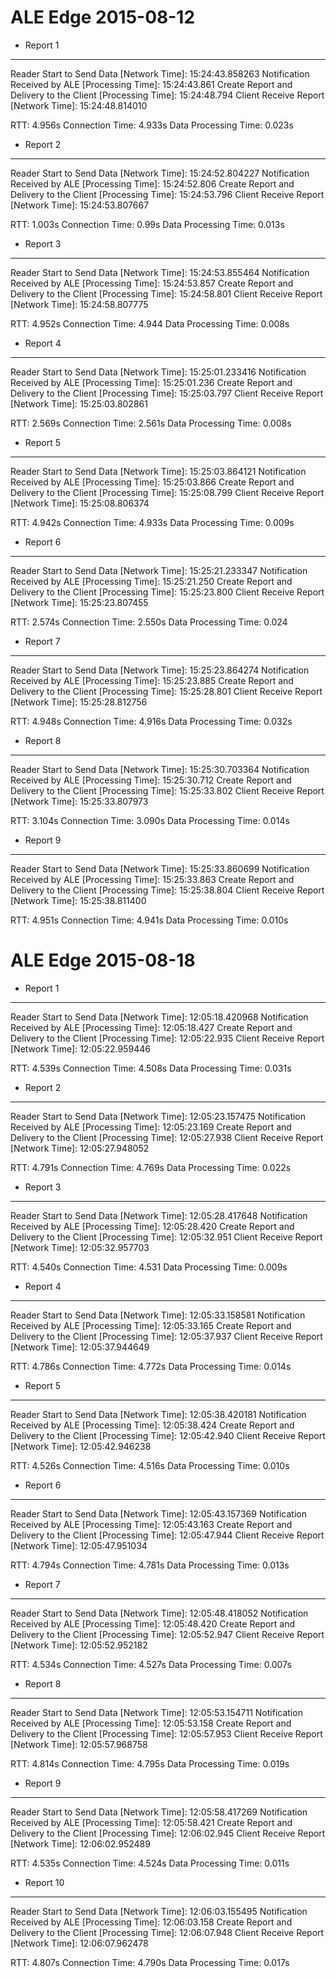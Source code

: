 # ALE Edge 2015-08-12

- Report 1
----------------

Reader Start to Send Data [Network Time]: 15:24:43.858263
Notification Received by ALE [Processing Time]: 15:24:43.861
Create Report and Delivery to the Client [Processing Time]: 15:24:48.794
Client Receive Report [Network Time]: 15:24:48.814010

RTT: 4.956s
Connection Time: 4.933s
Data Processing Time: 0.023s

- Report 2
----------------

Reader Start to Send Data [Network Time]: 15:24:52.804227
Notification Received by ALE [Processing Time]: 15:24:52.806
Create Report and Delivery to the Client [Processing Time]: 15:24:53.796
Client Receive Report [Network Time]: 15:24:53.807667

RTT: 1.003s
Connection Time: 0.99s
Data Processing Time: 0.013s


- Report 3
----------------

Reader Start to Send Data [Network Time]: 15:24:53.855464
Notification Received by ALE [Processing Time]: 15:24:53.857
Create Report and Delivery to the Client [Processing Time]: 15:24:58.801
Client Receive Report [Network Time]: 15:24:58.807775

RTT: 4.952s
Connection Time: 4.944
Data Processing Time: 0.008s

- Report 4
----------------

Reader Start to Send Data [Network Time]: 15:25:01.233416
Notification Received by ALE [Processing Time]: 15:25:01.236
Create Report and Delivery to the Client [Processing Time]: 15:25:03.797
Client Receive Report [Network Time]: 15:25:03.802861

RTT: 2.569s
Connection Time: 2.561s
Data Processing Time: 0.008s

- Report 5
----------------

Reader Start to Send Data [Network Time]: 15:25:03.864121
Notification Received by ALE [Processing Time]: 15:25:03.866
Create Report and Delivery to the Client [Processing Time]: 15:25:08.799
Client Receive Report [Network Time]: 15:25:08.806374

RTT: 4.942s
Connection Time: 4.933s
Data Processing Time: 0.009s

- Report 6
----------------

Reader Start to Send Data [Network Time]: 15:25:21.233347
Notification Received by ALE [Processing Time]: 15:25:21.250
Create Report and Delivery to the Client [Processing Time]: 15:25:23.800
Client Receive Report [Network Time]: 15:25:23.807455

RTT: 2.574s
Connection Time: 2.550s
Data Processing Time: 0.024

- Report 7
----------------

Reader Start to Send Data [Network Time]: 15:25:23.864274
Notification Received by ALE [Processing Time]: 15:25:23.885
Create Report and Delivery to the Client [Processing Time]: 15:25:28.801
Client Receive Report [Network Time]: 15:25:28.812756

RTT: 4.948s
Connection Time: 4.916s
Data Processing Time: 0.032s

- Report 8
----------------

Reader Start to Send Data [Network Time]: 15:25:30.703364
Notification Received by ALE [Processing Time]: 15:25:30.712
Create Report and Delivery to the Client [Processing Time]: 15:25:33.802
Client Receive Report [Network Time]: 15:25:33.807973

RTT: 3.104s
Connection Time: 3.090s
Data Processing Time: 0.014s


- Report 9
----------------

Reader Start to Send Data [Network Time]: 15:25:33.860699
Notification Received by ALE [Processing Time]: 15:25:33.863
Create Report and Delivery to the Client [Processing Time]: 15:25:38.804
Client Receive Report [Network Time]: 15:25:38.811400

RTT: 4.951s
Connection Time: 4.941s
Data Processing Time: 0.010s

# ALE Edge 2015-08-18

- Report 1
----------------

Reader Start to Send Data [Network Time]: 12:05:18.420968
Notification Received by ALE [Processing Time]: 12:05:18.427
Create Report and Delivery to the Client [Processing Time]: 12:05:22.935
Client Receive Report [Network Time]: 12:05:22.959446

RTT: 4.539s
Connection Time: 4.508s
Data Processing Time: 0.031s

- Report 2
----------------

Reader Start to Send Data [Network Time]: 12:05:23.157475
Notification Received by ALE [Processing Time]: 12:05:23.169
Create Report and Delivery to the Client [Processing Time]: 12:05:27.938
Client Receive Report [Network Time]: 12:05:27.948052

RTT: 4.791s
Connection Time: 4.769s
Data Processing Time: 0.022s

- Report 3
----------------

Reader Start to Send Data [Network Time]: 12:05:28.417648
Notification Received by ALE [Processing Time]: 12:05:28.420
Create Report and Delivery to the Client [Processing Time]: 12:05:32.951
Client Receive Report [Network Time]: 12:05:32.957703

RTT: 4.540s
Connection Time: 4.531
Data Processing Time: 0.009s

- Report 4
----------------

Reader Start to Send Data [Network Time]: 12:05:33.158581
Notification Received by ALE [Processing Time]: 12:05:33.165
Create Report and Delivery to the Client [Processing Time]: 12:05:37.937
Client Receive Report [Network Time]: 12:05:37.944649

RTT: 4.786s
Connection Time: 4.772s
Data Processing Time: 0.014s

- Report 5
----------------

Reader Start to Send Data [Network Time]: 12:05:38.420181
Notification Received by ALE [Processing Time]: 12:05:38.424
Create Report and Delivery to the Client [Processing Time]: 12:05:42.940
Client Receive Report [Network Time]: 12:05:42.946238

RTT: 4.526s
Connection Time: 4.516s
Data Processing Time: 0.010s

- Report 6
----------------

Reader Start to Send Data [Network Time]: 12:05:43.157369
Notification Received by ALE [Processing Time]: 12:05:43.163
Create Report and Delivery to the Client [Processing Time]: 12:05:47.944
Client Receive Report [Network Time]: 12:05:47.951034

RTT: 4.794s
Connection Time: 4.781s
Data Processing Time: 0.013s

- Report 7
----------------

Reader Start to Send Data [Network Time]: 12:05:48.418052
Notification Received by ALE [Processing Time]: 12:05:48.420
Create Report and Delivery to the Client [Processing Time]: 12:05:52.947
Client Receive Report [Network Time]: 12:05:52.952182

RTT: 4.534s
Connection Time: 4.527s
Data Processing Time: 0.007s

- Report 8
----------------

Reader Start to Send Data [Network Time]: 12:05:53.154711
Notification Received by ALE [Processing Time]: 12:05:53.158
Create Report and Delivery to the Client [Processing Time]: 12:05:57.953
Client Receive Report [Network Time]: 12:05:57.968758

RTT: 4.814s
Connection Time: 4.795s
Data Processing Time: 0.019s

- Report 9
----------------

Reader Start to Send Data [Network Time]: 12:05:58.417269
Notification Received by ALE [Processing Time]: 12:05:58.421
Create Report and Delivery to the Client [Processing Time]: 12:06:02.945
Client Receive Report [Network Time]: 12:06:02.952489

RTT: 4.535s
Connection Time: 4.524s
Data Processing Time: 0.011s

- Report 10
----------------

Reader Start to Send Data [Network Time]: 12:06:03.155495
Notification Received by ALE [Processing Time]: 12:06:03.158
Create Report and Delivery to the Client [Processing Time]: 12:06:07.948
Client Receive Report [Network Time]: 12:06:07.962478

RTT: 4.807s
Connection Time: 4.790s
Data Processing Time: 0.017s
